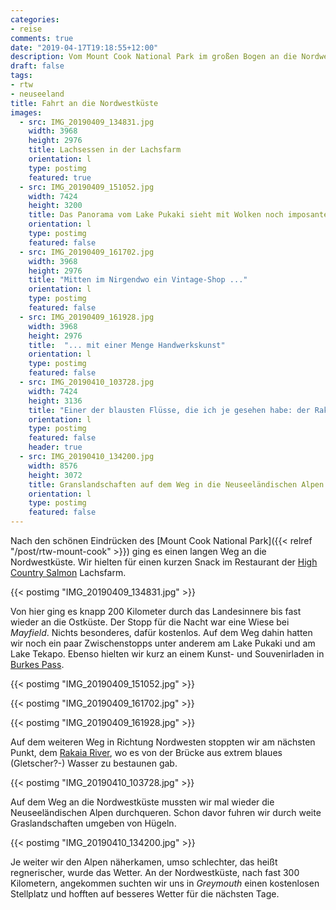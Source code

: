 ```yaml
---
categories:
- reise
comments: true
date: "2019-04-17T19:18:55+12:00"
description: Vom Mount Cook National Park im großen Bogen an die Nordwestküste der Südinsel
draft: false
tags:
- rtw
- neuseeland
title: Fahrt an die Nordwestküste
images:
  - src: IMG_20190409_134831.jpg
    width: 3968
    height: 2976
    title: Lachsessen in der Lachsfarm
    orientation: l
    type: postimg
    featured: true
  - src: IMG_20190409_151052.jpg
    width: 7424
    height: 3200
    title: Das Panorama vom Lake Pukaki sieht mit Wolken noch imposanter aus
    orientation: l
    type: postimg
    featured: false
  - src: IMG_20190409_161702.jpg
    width: 3968
    height: 2976
    title: "Mitten im Nirgendwo ein Vintage-Shop ..."
    orientation: l
    type: postimg
    featured: false
  - src: IMG_20190409_161928.jpg
    width: 3968
    height: 2976
    title:  "... mit einer Menge Handwerkskunst"
    orientation: l
    type: postimg
    featured: false
  - src: IMG_20190410_103728.jpg
    width: 7424
    height: 3136
    title: "Einer der blausten Flüsse, die ich je gesehen habe: der Rakaia River"
    orientation: l
    type: postimg
    featured: false
    header: true
  - src: IMG_20190410_134200.jpg
    width: 8576
    height: 3072
    title: Granslandschaften auf dem Weg in die Neuseeländischen Alpen
    orientation: l
    type: postimg
    featured: false
---
```


Nach den schönen Eindrücken des [Mount Cook National Park]({{< relref "/post/rtw-mount-cook" >}}) ging es einen langen Weg an die Nordwestküste. Wir hielten für einen kurzen Snack im Restaurant der [High Country Salmon](https://goo.gl/maps/hZD8dtG8qDiNgW5k8) Lachsfarm. 

{{< postimg "IMG_20190409_134831.jpg" >}}

Von hier ging es knapp 200 Kilometer durch das Landesinnere bis fast wieder an die Ostküste. Der Stopp für die Nacht war eine Wiese bei _Mayfield_. Nichts besonderes, dafür kostenlos. Auf dem Weg dahin hatten wir noch ein paar Zwischenstopps unter anderem am Lake Pukaki und am Lake Tekapo. Ebenso hielten wir kurz an einem Kunst- und Souvenirladen in [Burkes Pass](https://goo.gl/maps/xWaBFyqCj51dih3F8).

{{< postimg "IMG_20190409_151052.jpg" >}}

{{< postimg "IMG_20190409_161702.jpg" >}}

{{< postimg "IMG_20190409_161928.jpg" >}}

Auf dem weiteren Weg in Richtung Nordwesten stoppten wir am nächsten Punkt, dem [Rakaia River](https://goo.gl/maps/wWHDFaqotbzXPNF36), wo es von der Brücke aus extrem blaues (Gletscher?-) Wasser zu bestaunen gab.

{{< postimg "IMG_20190410_103728.jpg" >}}

Auf dem Weg an die Nordwestküste mussten wir mal wieder die Neuseeländischen Alpen durchqueren. Schon davor fuhren wir durch weite Graslandschaften umgeben von Hügeln.

{{< postimg "IMG_20190410_134200.jpg" >}}

Je weiter wir den Alpen näherkamen, umso schlechter, das heißt regnerischer, wurde das Wetter. An der Nordwestküste, nach fast 300 Kilometern, angekommen suchten wir uns in _Greymouth_ einen kostenlosen Stellplatz und hofften auf besseres Wetter für die nächsten Tage.